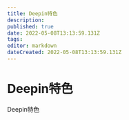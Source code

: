 ```yaml
---
title: Deepin特色
description: 
published: true
date: 2022-05-08T13:13:59.131Z
tags: 
editor: markdown
dateCreated: 2022-05-08T13:13:59.131Z
---
```


# Deepin特色
Deepin特色